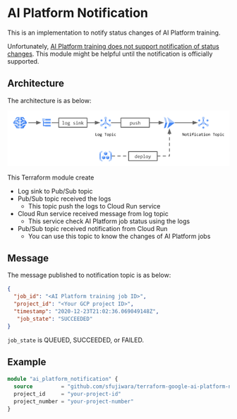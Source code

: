 # AI Platform Notification

This is an implementation to notify status changes of AI Platform training.

Unfortunately, [AI Platform training does not support notification of status changes](https://stackoverflow.com/questions/59892910/is-there-a-way-to-be-notified-of-status-changes-in-google-ai-platform-training-j).
This module might be helpful until the notification is officially supported.

## Architecture

The architecture is as below:

<img src="img/architecture.png" width="800"/>

This Terraform module create

- Log sink to Pub/Sub topic
- Pub/Sub topic received the logs
  - This topic push the logs to Cloud Run service
- Cloud Run service received message from log topic
  - This service check AI Platform job status using the logs
- Pub/Sub topic received notification from Cloud Run
  - You can use this topic to know the changes of AI Platform jobs

## Message

The message published to notification topic is as below:

```json
{
  "job_id": "<AI Platform training job ID>",
  "project_id": "<Your GCP project ID>",
  "timestamp": "2020-12-23T21:02:36.069049148Z",
   "job_state": "SUCCEEDED"
}
```

`job_state` is QUEUED, SUCCEEDED, or FAILED.

## Example

```terraform
module "ai_platform_notification" {
  source         = "github.com/sfujiwara/terraform-google-ai-platform-notification"
  project_id     = "your-project-id"
  project_number = "your-project-number"
}
```
